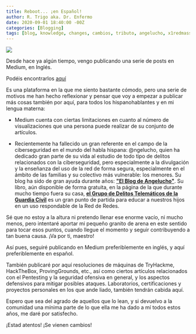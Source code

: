 ```yaml
---
title: Reboot... ¡en Español!
author: R. Trigo aka. Dr. Enfermo
date: 2020-09-01 18:40:00 -00Z
categories: [Blogging]
tags: [blog, knowledge, changes, cambios, tributo, angelucho, x1redmassegura, Spanish]
---
```


![](https://drenfermo.github.io/assets/img/angel_dep_lazo_negro.jpeg)

Desde hace ya algún tiempo, vengo publicando una serie de posts en Medium, en Inglés.

Podéis encontrarlos [aquí](https://medium.com/@DrEnfermo)

Es una plataforma en la que me siento bastante cómodo, pero una serie de motivos me han hecho reflexionar y pensar que voy a empezar a publicar más cosas también por aquí, para todos los hispanohablantes y en mi lengua materna:

- Medium cuenta con ciertas limitaciones en cuanto al número de visualizaciones que una persona puede realizar de su conjunto de artículos. 

- Recientemente ha fallecido un gran referente en el campo de la ciberseguridad en el mundo del habla hispana: @ngelucho, quien ha dedicado gran parte de su vida al estudio de todo tipo de delitos relacionados con la ciberseguridad, pero especialmente a la divulgación y la enseñanza del uso de la red de forma segura, especialmente en el ámbito de las familias y su colectivo más vulnerable: los menores. Su blog ha sido de gran ayuda durante años:  **["El Blog de Angelucho"](http://elblogdeangelucho.com/elblogdeangelucho/)**. Su libro, aún disponible de forma gratuita, en la página de la que durante mucho tiempo fuera su casa, **[el Grupo de Delitos Telemáticos de la Guardia Civil](https://www.gdt.guardiacivil.es/webgdt/publicaciones/x1redmassegura/x1red+segura.pdf)** es un gran punto de partida para educar a nuestros hijos en un uso respondable de la Red de Redes. 

Sé que no estoy a la altura ni pretendo llenar ese enorme vacío, ni mucho menos, pero intentaré aportar mi pequeño granito de arena en este sentido para tocar esos puntos, cuando llegue el momento y seguir contribuyendo a tan buena causa. ¡Va por ti, maestro!

Así pues, seguiré publicando en Medium preferiblemente en inglés, y aquí preferiblemente en español.

También publicaré por aquí resoluciones de máquinas de TryHackme, HackTheBox, ProvingGrounds, etc., así como ciertos artículos relacionados con el Pentesting y la seguridad ofensiva en general, y los aspectos defensivos para mitigar posibles ataques. Laboratorios, certificaciones y proyectos personales en los que ande liado, también tendrán cabida aquí.


Espero que sea del agrado de aquellos que lo lean, y si devuelvo a la comunidad una mínima parte de lo que ella me ha dado a mí todos estos años, me daré por satisfecho.

¡Estad atentos! ¡Se vienen cambios!
